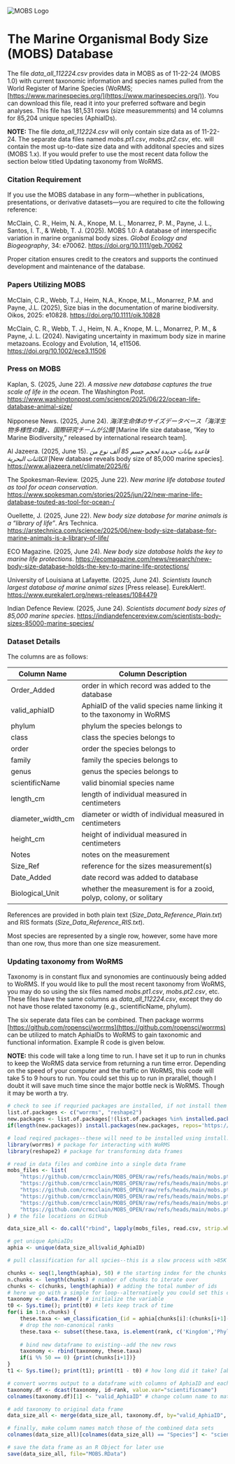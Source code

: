 ![MOBS Logo](https://github.com/user-attachments/assets/07e838d1-ab64-4180-9670-41db95380241)


# The Marine Organismal Body Size (MOBS) Database

The file *data\_all\_112224.csv* provides data in MOBS as of 11-22-24 (MOBS 1.0) with current taxonomic information and species names pulled from the World Register of Marine Species (WoRMS; [https://www.marinespecies.org/](https://www.marinespecies.org/)). You can download this file, read it into your preferred software and begin analyses. This file has 181,531 rows (size measuremments) and 14 columns for 85,204 unique species (AphiaIDs).

**NOTE:** The file *data\_all\_112224.csv* will only contain size data as of 11-22-24. The separate data files named *mobs.pt1.csv*, *mobs.pt2.csv*, etc. will contain the most up-to-date size data and with additonal species and sizes (MOBS 1.x).  If you would prefer to use the most recent data follow the section below titled Updating taxonomy from WoRMS.

### Citation Requirement
If you use the MOBS database in any form—whether in publications, presentations, or derivative datasets—you are required to cite the following reference:

McClain, C. R., Heim, N. A., Knope, M. L., Monarrez, P. M., Payne, J. L., Santos, I. T., & Webb, T. J. (2025). MOBS 1.0: A database of interspecific variation in marine organismal body sizes. *Global Ecology and Biogeography*, 34: e70062. https://doi.org/10.1111/geb.70062 

Proper citation ensures credit to the creators and supports the continued development and maintenance of the database.

### Papers Utilizing MOBS
McClain, C.R., Webb, T.J., Heim, N.A., Knope, M.L., Monarrez, P.M. and Payne, J.L. (2025), Size bias in the documentation of marine biodiversity. Oikos, 2025: e10828. https://doi.org/10.1111/oik.10828

McClain, C. R., Webb, T. J., Heim, N. A., Knope, M. L., Monarrez, P. M., & Payne, J. L. (2024). Navigating uncertainty in maximum body size in marine metazoans. Ecology and Evolution, 14, e11506. https://doi.org/10.1002/ece3.11506

### Press on MOBS

Kaplan, S. (2025, June 22). *A massive new database captures the true scale of life in the ocean*. The Washington Post. https://www.washingtonpost.com/science/2025/06/22/ocean-life-database-animal-size/

Nipponese News. (2025, June 24). *海洋生命体のサイズデータベース「海洋生物多様性の鍵」、国際研究チームが公開* [Marine life size database, “Key to Marine Biodiversity,” released by international research team].

Al Jazeera. (2025, June 15). *قاعدة بيانات جديدة لحجم جسم 85 ألف نوع من الكائنات البحرية* [New database reveals body size of 85,000 marine species]. https://www.aljazeera.net/climate/2025/6/

The Spokesman-Review. (2025, June 22). *New marine life database touted as tool for ocean conservation*. https://www.spokesman.com/stories/2025/jun/22/new-marine-life-database-touted-as-tool-for-ocean-/

Ouellette, J. (2025, June 22). *New body size database for marine animals is a “library of life”*. Ars Technica. https://arstechnica.com/science/2025/06/new-body-size-database-for-marine-animals-is-a-library-of-life/

ECO Magazine. (2025, June 24). *New body size database holds the key to marine life protections*. https://ecomagazine.com/news/research/new-body-size-database-holds-the-key-to-marine-life-protections/

University of Louisiana at Lafayette. (2025, June 24). *Scientists launch largest database of marine animal sizes* [Press release]. EurekAlert!. https://www.eurekalert.org/news-releases/1084479

Indian Defence Review. (2025, June 24). *Scientists document body sizes of 85,000 marine species*. https://indiandefencereview.com/scientists-body-sizes-85000-marine-species/


### Dataset Details
The columns are as follows:

|Column Name|Column Description|
|---|---|
|Order\_Added|order in which record was added to the database |
|valid\_aphiaID|AphiaID of the valid species name linking it to the taxonomy in WoRMS|
|phylum| phylum the species belongs to|
|class| class the species belongs to|
|order| order the species belongs to|
|family| family the species belongs to|
|genus| genus the species belongs to|
|scientificName| valid binomial species name|
|length\_cm| length of individual measured in centimeters|
|diameter\_width\_cm| diameter or width of individual measured in centimeters|
|height\_cm| height of individual measured in centimeters|
|Notes| notes on the measurement|
|Size\_Ref| reference for the sizes measurement(s)|
|Date\_Added| date record was added to database|
|Biological\_Unit| whether the measurement is for a zooid, polyp, colony, or solitary|

References are provided in both plain text (*Size\_Data\_Reference\_Plain.txt*) and RIS formats (*Size\_Data\_Reference\_RIS.txt*).

Most species are represented by a single row, however, some have more than one row, thus more than one size measurement. 

### Updating taxonomy from WoRMS 
Taxonomy is in constant flux and synonomies are continuously being added to WoRMS. If you would like to pull the most recent taxonomy from WoRMS, you may do so using the six files named *mobs.pt1.csv*, *mobs.pt2.csv*, etc. These files have the same columns as *data\_all\_112224.csv*, except they do not have those related taxonomy (e.g., scientificName, phylum). 

The six seperate data files can be combined. Then package worrms [https://github.com/ropensci/worrms](https://github.com/ropensci/worrms) can be utilized to match AphiaIDs to WoRMS to gain taxonomic and functional information. Example R code is given below.

**NOTE:** this code will take a long time to run. I have set it up to run in chunks to keep the WoRMS data service from returning a run time error. Depending on the speed of your computer and the traffic on WoRMS, this code will take 5 to 9 hours to run. You could set this up to run in prarallel, though I doubt it will save much time since the major bottle neck is WoRMS. Though it may be worth a try.

```r
# check to see if requried packages are installed, if not install them
list.of.packages <- c("worrms", "reshape2")
new.packages <- list.of.packages[!(list.of.packages %in% installed.packages()[,"Package"])]
if(length(new.packages)) install.packages(new.packages, repos='https://repo.miserver.it.umich.edu/cran/') 

# load reqired packages--these will need to be installed using install.packages() before loading the libraries
library(worrms) # package for interacting with WoRMS
library(reshape2) # package for transforming data frames

# read in data files and combine into a single data frame
mobs_files <- list(
	"https://github.com/crmcclain/MOBS_OPEN/raw/refs/heads/main/mobs.pt1.csv",
	"https://github.com/crmcclain/MOBS_OPEN/raw/refs/heads/main/mobs.pt2.csv",
	"https://github.com/crmcclain/MOBS_OPEN/raw/refs/heads/main/mobs.pt3.csv",
	"https://github.com/crmcclain/MOBS_OPEN/raw/refs/heads/main/mobs.pt4.csv",
	"https://github.com/crmcclain/MOBS_OPEN/raw/refs/heads/main/mobs.pt5.csv",
	"https://github.com/crmcclain/MOBS_OPEN/raw/refs/heads/main/mobs.pt6.csv"
) # the file locations on GitHub

data_size_all <- do.call("rbind", lapply(mobs_files, read.csv, strip.white=TRUE))

# get unique AphiaIDs
aphia <- unique(data_size_all$valid_AphiaID)

# pull classification for all spcies--this is a slow process with >85K AphiaIDs. Just for convenience and to try and prevent timeout errors, we will use a loop to get the classificaiotn for groups of 500 species at a time. Each 500 species chunk will take longer than 1.5 minutes each. The total routine can take longer than 5 hours to run.

chunks <- seq(1,length(aphia), 50) # the starting index for the chunks
n.chunks <- length(chunks) # number of chunks to iterate over
chunks <- c(chunks, length(aphia)) # adding the total number of ids
# here we go with a simple for loop--alternatively you could set this code up to run in parallel
taxonomy <- data.frame() # initialize the variable
t0 <- Sys.time(); print(t0) # lets keep track of time
for(i in 1:n.chunks) {
	these.taxa <- wm_classification_(id = aphia[chunks[i]:(chunks[i+1]-1)])
	# drop the non-canonical ranks
	these.taxa <- subset(these.taxa, is.element(rank, c('Kingdom','Phylum','Class','Order','Family','Genus','Species')))
	
	# bind new dataframe to existing--add the new rows
	taxonomy <- rbind(taxonomy, these.taxa)
	if(i %% 50 == 0) {print(chunks[i+1])}
}
t1 <- Sys.time(); print(t1); print(t1 - t0) # how long did it take? [about 5 hours]

# convert worrms output to a dataframe with columns of AphiaID and each taxonomic rank
taxonomy.df <- dcast(taxonomy, id~rank, value.var="scientificname")
colnames(taxonomy.df)[1] <- "valid_AphiaID" # change column name to match data_size_all

# add taxonomy to original data frame
data_size_all <- merge(data_size_all, taxonomy.df, by="valid_AphiaID", all= T)

# finally, make column names match those of the combined data sets
colnames(data_size_all)[colnames(data_size_all) == "Species"] <- "scientificName"

# save the data frame as an R Object for later use
save(data_size_all, file="MOBS.RData")
```



